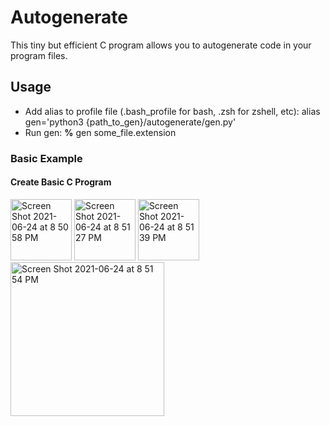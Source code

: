 # Autogenerate
This tiny but efficient C program allows you to autogenerate code in your program files. 

## Usage
- Add alias to profile file (.bash_profile for bash, .zsh for zshell, etc): alias gen='python3 {path_to_gen}/autogenerate/gen.py'
- Run gen: 
**%**  gen some_file.extension

### Basic Example

#### Create Basic C Program
<img width="98" alt="Screen Shot 2021-06-24 at 8 50 58 PM" src="https://user-images.githubusercontent.com/34284639/123352881-405d4b80-d52e-11eb-9a79-2230e8ecbc96.png">
<img width="98" alt="Screen Shot 2021-06-24 at 8 51 27 PM" src="https://user-images.githubusercontent.com/34284639/123352885-42bfa580-d52e-11eb-89f1-acd4d1b290a3.png">
<img width="98" alt="Screen Shot 2021-06-24 at 8 51 39 PM" src="https://user-images.githubusercontent.com/34284639/123352889-43f0d280-d52e-11eb-8cd3-8fe83c14949a.png">
<img width="246" alt="Screen Shot 2021-06-24 at 8 51 54 PM" src="https://user-images.githubusercontent.com/34284639/123352892-4521ff80-d52e-11eb-82ee-12c0b4ab38ff.png">

